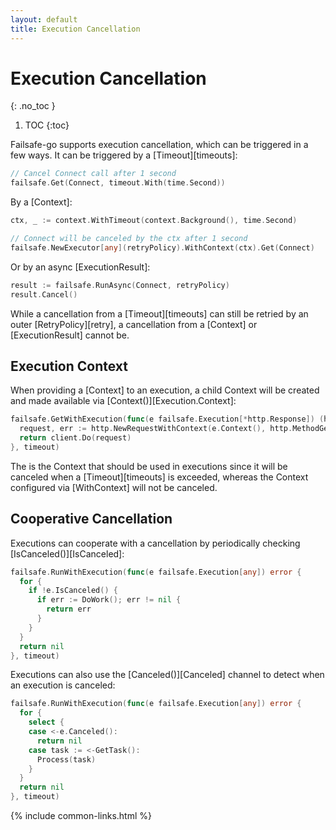 ```yaml
---
layout: default
title: Execution Cancellation
---
```


# Execution Cancellation
{: .no_toc }

1. TOC
{:toc}

Failsafe-go supports execution cancellation, which can be triggered in a few ways. It can be triggered by a [Timeout][timeouts]:

```go
// Cancel Connect call after 1 second
failsafe.Get(Connect, timeout.With(time.Second))
```

By a [Context]:

```go
ctx, _ := context.WithTimeout(context.Background(), time.Second)

// Connect will be canceled by the ctx after 1 second
failsafe.NewExecutor[any](retryPolicy).WithContext(ctx).Get(Connect)
```

Or by an async [ExecutionResult]:

```go
result := failsafe.RunAsync(Connect, retryPolicy)
result.Cancel()
```

While a cancellation from a [Timeout][timeouts] can still be retried by an outer [RetryPolicy][retry], a cancellation from a [Context] or [ExecutionResult] cannot be.

## Execution Context

When providing a [Context] to an execution, a child Context will be created and made available via [Context()][Execution.Context]:

```go
failsafe.GetWithExecution(func(e failsafe.Execution[*http.Response]) (http.Response, error) {
  request, err := http.NewRequestWithContext(e.Context(), http.MethodGet, "https://foo.com", nil)
  return client.Do(request)
}, timeout)
```

The is the Context that should be used in executions since it will be canceled when a [Timeout][timeouts] is exceeded, whereas the Context configured via [WithContext] will not be canceled.

## Cooperative Cancellation

Executions can cooperate with a cancellation by periodically checking [IsCanceled()][IsCanceled]:

```go
failsafe.RunWithExecution(func(e failsafe.Execution[any]) error {
  for {
    if !e.IsCanceled() {
      if err := DoWork(); err != nil {
        return err
      }
    }
  }
  return nil
}, timeout)
```

Executions can also use the [Canceled()][Canceled] channel to detect when an execution is canceled:

```go
failsafe.RunWithExecution(func(e failsafe.Execution[any]) error {
  for {
    select {
    case <-e.Canceled():
      return nil
    case task := <-GetTask():
      Process(task)
    }
  }
  return nil
}, timeout)
```

{% include common-links.html %}